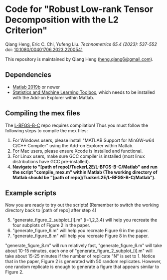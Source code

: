 # Code for  "Robust Low-rank Tensor Decomposition with the L2 Criterion"

Qiang Heng, Eric C. Chi, Yufeng Liu. *Technometrics 65.4 (2023): 537-552* doi: [10.1080/00401706.2023.2200541](https://www.tandfonline.com/doi/abs/10.1080/00401706.2023.2200541)

This repository is maintained by Qiang Heng (heng.qiang6@gmail.com).


## Dependencies
- [Matlab 2019b](https://www.mathworks.com/products/matlab.html) or newer
- [Statistics and Machine Learning Toolbox](https://www.mathworks.com/products/statistics.html), which needs to be installed with the Add-on Explorer within Matlab.

## Compiling the mex files
The [L-BFGS-B-C](https://github.com/stephenbeckr/L-BFGS-B-C) repo requires compilation! Thus you must follow the following steps to compile the mex files:

1. For Windows users, please install "MATLAB Support for MinGW-w64 C/C++ Compiler" using the Add-on Explorer within Matlab.
2. For Mac users, please ensure Xcode is installed and functional.
3. For Linux users, make sure GCC compiler is installed (most linux distributions have GCC pre-installed).
4. **Navigate to "[path of repo]/TuckerL2E/L-BFGS-B-C/Matlab" and run the script "compile_mex.m" within Matlab (The working directory of Matlab should be "[path of repo]/TuckerL2E/L-BFGS-B-C/Matlab").** 

## Example scripts
Now you are ready to try out the scripts! (Remember to switch the working directory back to [path of repo] after step 4)

5. "generate_figure_2_subplot_[i].m" (i=1,2,3,4) will help you recreate the four subplots of Figure 2 in the paper. 
6. "generate_figure_6.m" will help you recreate Figure 6 in the paper. 
7. "generate_figure_8.m" will help you recreate Figure 8 in the paper. 

"generate_figure_8.m" will run relatively fast, "generate_figure_6.m" will take about 10-15 minutes, each one of "generate_figure_2_subplot_[i].m" will take about 15-25 minutes if the number of replicate "N" is set to 1. Notice that in the paper, Figure 2 is generated with 50 random replicates. However, one random replicate is enough to generate a figure that appears similar to Figure 2. 
